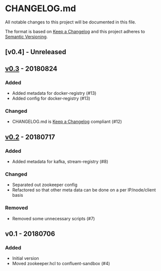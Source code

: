 # CHANGELOG.md
All notable changes to this project will be documented in this file.

The format is based on [Keep a Changelog]
and this project adheres to [Semantic Versioning].

## [v0.4] - Unreleased

## [v0.3] - 20180824
### Added
* Added metadata for docker-registry (#13)
* Added config for docker-registry (#13)

### Changed
* CHANGELOG.md is [Keep a Changelog] compliant (#12)

## [v0.2] - 20180717
### Added
* Added metadata for kafka, stream-registry (#8)

### Changed
* Separated out zookeeper config
* Refactored so that other meta data can be done on a per IP/node/client basis

### Removed
* Removed some unnecessary scripts (#7)

## v0.1 - 20180706
### Added
* Initial version
* Moved zookeeper.hcl to confluent-sandbox (#4)

[v0.3]: https://github.com/neoword/nomad-sandbox/compare/v0.2...v0.3
[v0.2]: https://github.com/neoword/nomad-sandbox/compare/v0.1...v0.2
[Keep a Changelog]: http://keepachangelog.com/en/1.0.0/
[Semantic Versioning]: http://semver.org/spec/v2.0.0.html
